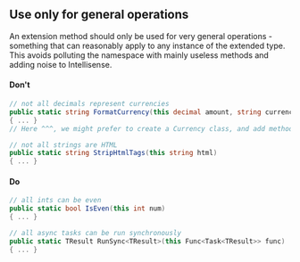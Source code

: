## Use only for general operations

An extension method should only be used for very general operations - something that can reasonably apply to any instance of the extended type. This avoids polluting the namespace with mainly useless methods and adding noise to Intellisense.

#### Don't
		
```c#
// not all decimals represent currencies
public static string FormatCurrency(this decimal amount, string currencyCode) 
{ ... }
// Here ^^^, we might prefer to create a Currency class, and add methods for formatting inside.

// not all strings are HTML
public static string StripHtmlTags(this string html) 
{ ... }
```

#### Do

```c#
// all ints can be even
public static bool IsEven(this int num) 
{ ... }

// all async tasks can be run synchronously
public static TResult RunSync<TResult>(this Func<Task<TResult>> func) 
{ ... }
```
